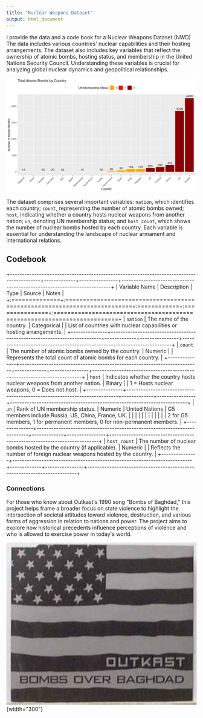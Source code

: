 ```yaml
---
title: "Nuclear Weapons Dataset"
output: html_document
---
```


I provide the data and a code book for a Nuclear Weapons Dataset (NWD) The data includes various countries' nuclear capabilities and their hosting arrangements. The dataset also includes key variables that reflect the ownership of atomic bombs, hosting status, and membership in the United Nations Security Council. Understanding these variables is crucial for analyzing global nuclear dynamics and geopolitical relationships.

![](plots/total_atomic_bombs_by_country.png)

The dataset comprises several important variables: `nation`, which identifies each country; `count`, representing the number of atomic bombs owned; `host`, indicating whether a country hosts nuclear weapons from another nation; `un`, denoting UN membership status; and `host_count`, which shows the number of nuclear bombs hosted by each country. Each variable is essential for understanding the landscape of nuclear armament and international relations.

## Codebook

+---------------+--------------------------------------------------------------------------+-------------+----------------+-------------------------------------------------------------------------+
| Variable Name | Description                                                              | Type        | Source         | Notes                                                                   |
+:==============+:=========================================================================+:============+:===============+:========================================================================+
| `nation`      | The name of the country.                                                 | Categorical |                | List of countries with nuclear capabilities or hosting arrangements.    |
+---------------+--------------------------------------------------------------------------+-------------+----------------+-------------------------------------------------------------------------+
| `count`       | The number of atomic bombs owned by the country.                         | Numeric     |                | Represents the total count of atomic bombs for each country.            |
+---------------+--------------------------------------------------------------------------+-------------+----------------+-------------------------------------------------------------------------+
| `host`        | Indicates whether the country hosts nuclear weapons from another nation. | Binary      |                | 1 = Hosts nuclear weapons, 0 = Does not host.                           |
+---------------+--------------------------------------------------------------------------+-------------+----------------+-------------------------------------------------------------------------+
| `un`          | Rank of UN membership status.                                            | Numeric     | United Nations | G5 members include Russia, US, China, France, UK.                       |
|               |                                                                          |             |                |                                                                         |
|               |                                                                          |             |                | 2 for G5 members, 1 for permanent members, 0 for non-permanent members. |
+---------------+--------------------------------------------------------------------------+-------------+----------------+-------------------------------------------------------------------------+
| `host_count`  | The number of nuclear bombs hosted by the country (if applicable).       | Numeric     |                | Reflects the number of foreign nuclear weapons hosted by the country.   |
+---------------+--------------------------------------------------------------------------+-------------+----------------+-------------------------------------------------------------------------+

### Connections

For those who know about Outkast's 1990 song "Bombs of Baghdad," this project helps frame a broader focus on state violence to highlight the intersection of societal attitudes toward violence, destruction, and various forms of aggression in relation to nations and power. The project aims to explore how historical precedents influence perceptions of violence and who is allowed to exercise power in today's world.

![Album cover for Outkast's "Bombs over Baghdad" single.](img/outkast.jpg){width="300"}
